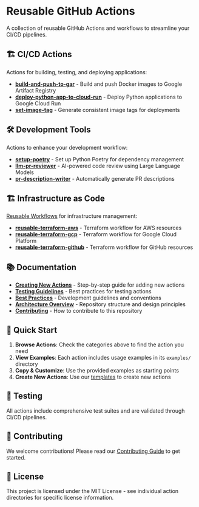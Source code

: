 # Reusable GitHub Actions

A collection of reusable GitHub Actions and workflows to streamline your CI/CD pipelines.

## 🏗️ CI/CD Actions

Actions for building, testing, and deploying applications:

- **[build-and-push-to-gar](build-and-push-to-gar)** - Build and push Docker images to Google Artifact Registry
- **[deploy-python-app-to-cloud-run](deploy-python-app-to-cloud-run)** - Deploy Python applications to Google Cloud Run
- **[set-image-tag](set-image-tag)** - Generate consistent image tags for deployments

## 🛠️ Development Tools

Actions to enhance your development workflow:

- **[setup-poetry](setup-poetry)** - Set up Python Poetry for dependency management
- **[llm-pr-reviewer](llm-pr-reviewer)** - AI-powered code review using Large Language Models
- **[pr-description-writer](pr-description-writer)** - Automatically generate PR descriptions

## 🏗️ Infrastructure as Code

[Reusable Workflows](https://docs.github.com/en/actions/sharing-automations/reusing-workflows) for infrastructure management:

- **[reusable-terraform-aws](https://github.com/nakamasato/github-actions/blob/main/.github/workflows/reusable-terraform-aws.yml)** - Terraform workflow for AWS resources
- **[reusable-terraform-gcp](https://github.com/nakamasato/github-actions/blob/main/.github/workflows/reusable-terraform-gcp.yml)** - Terraform workflow for Google Cloud Platform
- **[reusable-terraform-github](https://github.com/nakamasato/github-actions/blob/main/.github/workflows/reusable-terraform-github.yml)** - Terraform workflow for GitHub resources

## 📚 Documentation

- **[Creating New Actions](docs/creating-new-action.md)** - Step-by-step guide for adding new actions
- **[Testing Guidelines](docs/testing-guidelines.md)** - Best practices for testing actions
- **[Best Practices](docs/best-practices.md)** - Development guidelines and conventions
- **[Architecture Overview](ARCHITECTURE.md)** - Repository structure and design principles
- **[Contributing](CONTRIBUTING.md)** - How to contribute to this repository

## 🚀 Quick Start

1. **Browse Actions**: Check the categories above to find the action you need
2. **View Examples**: Each action includes usage examples in its `examples/` directory
3. **Copy & Customize**: Use the provided examples as starting points
4. **Create New Actions**: Use our [templates](templates/) to create new actions

## 🧪 Testing

All actions include comprehensive test suites and are validated through CI/CD pipelines.

## 🤝 Contributing

We welcome contributions! Please read our [Contributing Guide](CONTRIBUTING.md) to get started.

## 📄 License

This project is licensed under the MIT License - see individual action directories for specific license information.
